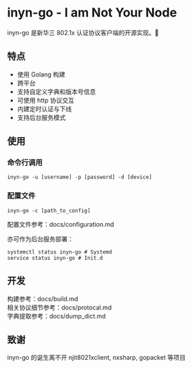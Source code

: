 # inyn-go - I am Not Your Node

inyn-go 是新华三 802.1x 认证协议客户端的开源实现。🐳

## 特点

- 使用 Golang 构建
- 跨平台
- 支持自定义字典和版本号信息
- 可使用 http 协议交互
- 内建定时认证与下线
- 支持后台服务模式

## 使用

### 命令行调用
```shell
inyn-go -u [username] -p [password] -d [device]
```

### 配置文件
```shell
inyn-go -c [path_to_config]
```
配置文件参考：docs/configuration.md

亦可作为后台服务部署：
```shell
systemctl status inyn-go # Systemd
service status inyn-go # Init.d
```

## 开发

构建参考：docs/build.md  
相关协议细节参考：docs/protocal.md  
字典提取参考：docs/dump_dict.md  

## 致谢
inyn-go 的诞生离不开 njit8021xclient, nxsharp, gopacket 等项目